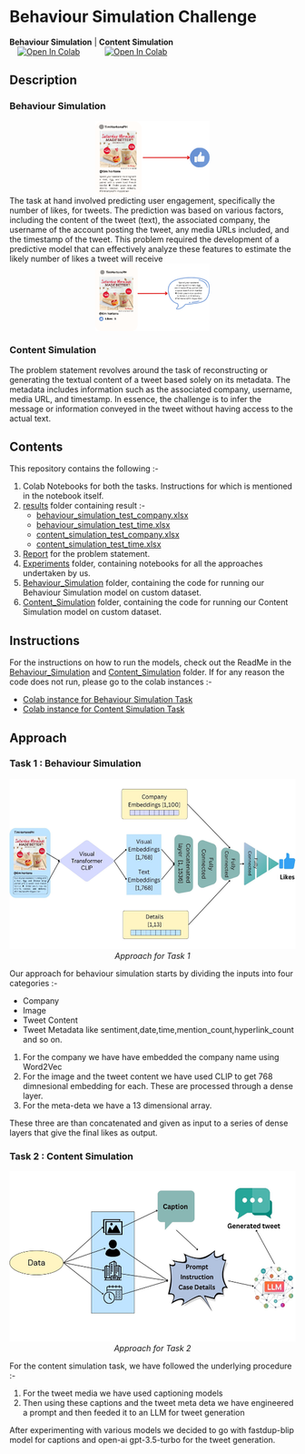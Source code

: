 # Behaviour Simulation Challenge

**Behaviour Simulation** | **Content Simulation** <br>
&emsp;[![Open In Colab](https://colab.research.google.com/assets/colab-badge.svg)](https://colab.research.google.com/drive/1GXOhJ7rDmb-6ijpZzxTroug7I_ACbiNE?usp=sharing) &emsp; &nbsp;&emsp;  [![Open In Colab](https://colab.research.google.com/assets/colab-badge.svg)](https://colab.research.google.com/drive/1Zulk3BocFkqu1xTUbQwcvH7NqhYplHeZ?usp=sharing) 


## Description

### Behaviour Simulation
<div style="display: flex; justify-content: center;">
    <img src="media/photo1.png" alt="Image 1" style="width:40%; ">    
</div>
The task at hand involved predicting user engagement, specifically the number of likes, for tweets. The prediction was based on various factors, including the content of the tweet (text), the associated company, the username of the account posting the tweet, any media URLs included, and the timestamp of the tweet. This problem required the development of a predictive model that can effectively analyze these features to estimate the likely number of likes a tweet will receive
<div style="display: flex; justify-content: center;">
    <img src="media/photo2.png" alt="Image 2" style="width:40%;">   
</div>

### Content Simulation
The problem statement revolves around the task of reconstructing or generating the textual content of a tweet based solely on its metadata. The metadata includes information such as the associated company, username, media URL, and timestamp. In essence, the challenge is to infer the message or information conveyed in the tweet without having access to the actual text.

## Contents
This repository contains the following :-
1. Colab Notebooks for both the tasks. Instructions for which is mentioned in the notebook itself. 
2. [results](results/) folder containing result :-
    - [behaviour_simulation_test_company.xlsx](/results/behaviour_simulation_test_company.xlsx)
    - [behaviour_simulation_test_time.xlsx](/results/behaviour_simulation_test_time.xlsx)
    - [content_simulation_test_company.xlsx](/results/content_simulation_test_company.xlsx)
    - [content_simulation_test_time.xlsx](/results/content_simulation_test_time.xlsx)
3. [Report](report.pdf) for the problem statement. 
4. [Experiments](Experiments/) folder, containing notebooks for all the approaches undertaken by us.
5. [Behaviour_Simulation](Behaviour_Simulation/) folder, containing the code for running our Behaviour Simulation model on custom dataset.
6. [Content_Simulation](Content_Simulation/) folder, containing the code for running our Content Simulation model on custom dataset.

## Instructions
For the instructions on how to run the models, check out the ReadMe in the [Behaviour_Simulation](Behaviour_Simulation/) and [Content_Simulation](Content_Simulation/) folder. If for any reason the code does not run, please go to the colab instances :-
- [Colab instance for Behaviour Simulation Task](https://colab.research.google.com/drive/1GXOhJ7rDmb-6ijpZzxTroug7I_ACbiNE?usp=sharing) 
- [Colab instance for Content Simulation Task](https://colab.research.google.com/drive/1Zulk3BocFkqu1xTUbQwcvH7NqhYplHeZ?usp=sharing)

## Approach
### Task 1 : Behaviour Simulation

<p align="center">
    <img src = "media\Task1.jpg" height="300" alt="Image">
  <br>
  <em>Approach for Task 1</em>
</p>

Our approach for behaviour simulation starts by dividing the inputs into four categories :-
- Company
- Image
- Tweet Content
- Tweet Metadata like sentiment,date,time,mention_count,hyperlink_count and so on.

1. For the company we have have embedded the company name using Word2Vec
2. For the image and the tweet content we have used CLIP to get 768 dimnesional embedding for each. These are processed through a dense layer.
3. For the meta-deta we have a 13 dimensional array.

These three are than concatenated and given as input to a series of dense layers that give the final likes as output.

### Task 2 : Content Simulation

<p align="center">
    <img src = "media\Task2.jpg" height="300" alt="Image">
  <br>
  <em>Approach for Task 2</em>
</p>

For the content simulation task, we have followed the underlying procedure :-
1. For the tweet media we have used captioning models
2. Then using these captions and the tweet meta deta we have engineered a prompt and then feeded it to an LLM for tweet generation

After experimenting with various models we decided to go with fastdup-blip model for captions and open-ai gpt-3.5-turbo for the tweet generation.

<!-- ![Approach for Task 1](media\Task1.jpg)
![Approach for Task 2](media\Task2.jpg) -->